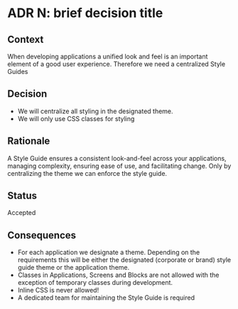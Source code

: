 # ADR N: brief decision title
## Context
When developing applications a unified look and feel is an important element of a good user experience. Therefore we need a centralized Style Guides

## Decision
- We will centralize all styling in the designated theme.
- We will only use CSS classes for styling


## Rationale
A Style Guide ensures a consistent look-and-feel across your applications, managing complexity, ensuring ease of use, and facilitating change.
Only by centralizing the theme we can enforce the style guide.

<!--
Describe here the rationale for the design decision. Also indicate the rationale for significant *rejected* alternatives. This section may also indicate assumptions, constraints, requirements, and results of evaluations and experiments.
-->

## Status
Accepted

<!--
 [Proposed | Accepted | Deprecated | Superseded]
If deprecated, indicate why. If superseded, include a link to the new ADR.
-->

## Consequences
- For each application we designate a theme. Depending on the requirements this will be either the designated (corporate or brand) style guide theme or the application theme.
- Classes in Applications, Screens and Blocks are not allowed with the exception of temporary classes during development.
- Inline CSS is never allowed!
- A dedicated team for maintaining the Style Guide is required
